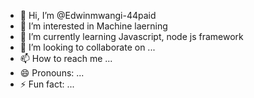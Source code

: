- 👋 Hi, I’m @Edwinmwangi-44paid
- 👀 I’m interested in  Machine laerning
- 🌱 I’m currently learning Javascript,  node js framework
- 💞️ I’m looking to collaborate on ...
- 📫 How to reach me ...
- 😄 Pronouns: ...
- ⚡ Fun fact: ...

<!---
Edwinmwangi-44paid/Edwinmwangi-44paid is a ✨ special ✨ repository because its `README.md` (this file) appears on your GitHub profile.
You can click the Preview link to take a look at your changes.
--->
